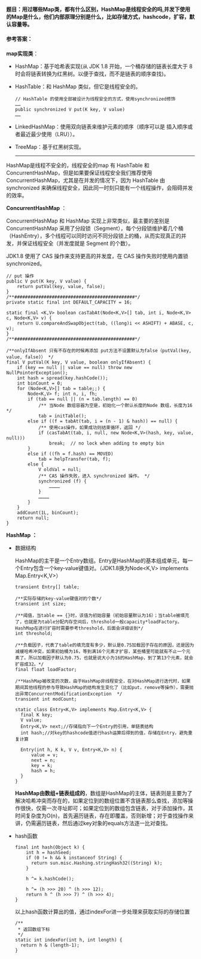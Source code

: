 #### 题目：用过哪些Map类，都有什么区别，HashMap是线程安全的吗,并发下使用的Map是什么，他们内部原理分别是什么，比如存储方式，hashcode，扩容，默认容量等。

#### 参考答案：

**map实现类**：

- HashMap：基于哈希表实现(从 JDK 1.8 开始，一个桶存储的链表长度大于 8 时会将链表转换为红黑树。以便于查找，而不是链表的顺序查找)。

- HashTable：和 HashMap 类似，但它是线程安全的。

  ```
  // HashTable 的使用全部被设计为线程安全的方式，使用synchronized修饰
  ……
  public synchronized V put(K key, V value)
  ……
  ```

- LinkedHashMap：使用双向链表来维护元素的顺序（顺序可以是 插入顺序或者最近最少使用（LRU））。

- TreeMap：基于红黑树实现。

  ------

  

HashMap是线程不安全的，线程安全的map 有 HashTable 和 ConcurrentHashMap，但是如果要保证线程安全我们推荐使用 ConcurrentHashMap，尤其是在并发的情况下，因为 HashTable 由 synchronized 来确保线程安全，因此同一时刻只能有一个线程操作，会阻碍并发的效率。

**ConcurrentHashMap** ：

ConcurrentHashMap 和 HashMap 实现上非常类似，最主要的差别是 ConcurrentHashMap 采用了分段锁（Segment），每个分段锁维护着几个桶（HashEntry），多个线程可以同时访问不同分段锁上的桶，从而实现真正的并发，并保证线程安全（并发度就是 Segment 的个数）。

JDK1.8 使用了 CAS 操作来支持更高的并发度，在 CAS 操作失败时使用内置锁 synchronized。

```
// put 操作
public V put(K key, V value) {
	return putVal(key, value, false);
}
/**#############################################*/
private static final int DEFAULT_CAPACITY = 16;

static final <K,V> boolean casTabAt(Node<K,V>[] tab, int i, Node<K,V> c, Node<K,V> v) {
	return U.compareAndSwapObject(tab, ((long)i << ASHIFT) + ABASE, c, v);
}
/**#############################################*/

/**onlyIfAbsent 只有不存在的时候再添加 put方法不设置默认为false（putVal(key, value, false)） */
final V putVal(K key, V value, boolean onlyIfAbsent) {
	if (key == null || value == null) throw new NullPointerException();
	int hash = spread(key.hashCode());
	int binCount = 0;
	for (Node<K,V>[] tab = table;;) {
		Node<K,V> f; int n, i, fh;
		if (tab == null || (n = tab.length) == 0)
			/** 当Node 数组容器为空是，初始化一个默认长度的Node 数组，长度为16 */
			tab = initTable();
		else if ((f = tabAt(tab, i = (n - 1) & hash)) == null) {
			/** 使用cas操作，如果成功则结束循环，返回 */
			if (casTabAt(tab, i, null, new Node<K,V>(hash, key, value, null)))
				break;  // no lock when adding to empty bin
		}
		else if ((fh = f.hash) == MOVED)
			tab = helpTransfer(tab, f);
		else {
			V oldVal = null;
			/** CAS 操作失败，进入 synchronized 操作。 */
			synchronized (f) {
				…………
			}
			…………
		}
	}
	addCount(1L, binCount);
	return null;
}
```

**HashMap ：**

- 数据结构

  HashMap的主干是一个Entry数组。Entry是HashMap的基本组成单元，每一个Entry包含一个key-value键值对。（JDK1.8换为Node<K,V> implements Map.Entry<K,V>）

  ```
  transient Entry[] table;
  
  /**实际存储的key-value键值对的个数*/
  transient int size;
  
  /**阈值，当table == {}时，该值为初始容量（初始容量默认为16）；当table被填充了，也就是为table分配内存空间后，threshold一般capacity*loadFactory。HashMap在进行扩容时需要参考threshold，后面会详细谈到*/
  int threshold;
  
  /**负载因子，代表了table的填充度有多少，默认是0.75加载因子存在的原因，还是因为减缓哈希冲突，如果初始桶为16，等到满16个元素才扩容，某些桶里可能就有不止一个元素了。所以加载因子默认为0.75，也就是说大小为16的HashMap，到了第13个元素，就会扩容成32。*/
  final float loadFactor;
  
  /**HashMap被改变的次数，由于HashMap非线程安全，在对HashMap进行迭代时，如果期间其他线程的参与导致HashMap的结构发生变化了（比如put，remove等操作），需要抛出异常ConcurrentModificationException  */
  transient int modCount;
  
  static class Entry<K,V> implements Map.Entry<K,V> {
  	final K key;
  	V value;
  	Entry<K,V> next;//存储指向下一个Entry的引用，单链表结构
  	int hash;//对key的hashcode值进行hash运算后得到的值，存储在Entry，避免重复计算
  
  	Entry(int h, K k, V v, Entry<K,V> n) {
  		value = v;
  		next = n;
  		key = k;
  		hash = h;
  	}
  }
  ```

  **HashMap由数组+链表组成的**，数组是HashMap的主体，链表则是主要为了解决哈希冲突而存在的，如果定位到的数组位置不含链表那么查找，添加等操作很快，仅需一次寻址即可；如果定位到的数组包含链表，对于添加操作，其时间复杂度为O(n)，首先遍历链表，存在即覆盖，否则新增；对于查找操作来讲，仍需遍历链表，然后通过key对象的equals方法逐一比对查找。

- hash函数

  ```
  final int hash(Object k) {
      int h = hashSeed;
      if (0 != h && k instanceof String) {
      	return sun.misc.Hashing.stringHash32((String) k);
      }
  
      h ^= k.hashCode();
  
      h ^= (h >>> 20) ^ (h >>> 12);
      return h ^ (h >>> 7) ^ (h >>> 4);
  }
  ```

  以上hash函数计算出的值，通过indexFor进一步处理来获取实际的存储位置

  ```
  /**
   * 返回数组下标
   */
  static int indexFor(int h, int length) {
  	return h & (length-1);
  }
  ```

  

  

  

  

  
